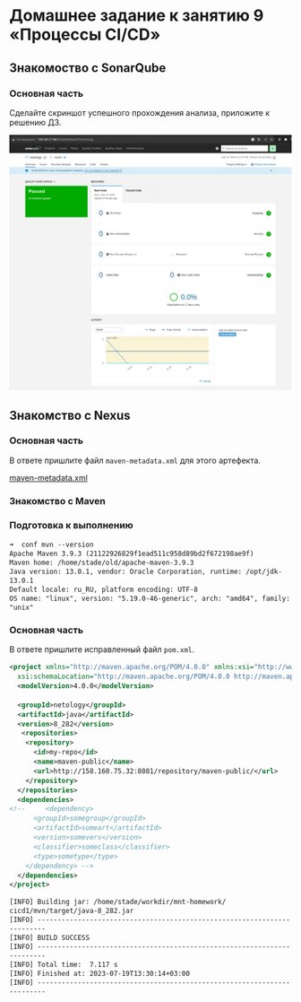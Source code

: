 # Домашнее задание к занятию 9 «Процессы CI/CD»

## Знакомоство с SonarQube

### Основная часть


Сделайте скриншот успешного прохождения анализа, приложите к решению ДЗ.

![sonar](./img/sonar.png)

## Знакомство с Nexus

### Основная часть

В ответе пришлите файл `maven-metadata.xml` для этого артефекта.

[maven-metadata.xml](./maven-metadata.xml)

### Знакомство с Maven

### Подготовка к выполнению

```
➜  conf mvn --version
Apache Maven 3.9.3 (21122926829f1ead511c958d89bd2f672198ae9f)
Maven home: /home/stade/old/apache-maven-3.9.3
Java version: 13.0.1, vendor: Oracle Corporation, runtime: /opt/jdk-13.0.1
Default locale: ru_RU, platform encoding: UTF-8
OS name: "linux", version: "5.19.0-46-generic", arch: "amd64", family: "unix"
```


### Основная часть

В ответе пришлите исправленный файл `pom.xml`.

```xml
<project xmlns="http://maven.apache.org/POM/4.0.0" xmlns:xsi="http://www.w3.org/2001/XMLSchema-instance"
  xsi:schemaLocation="http://maven.apache.org/POM/4.0.0 http://maven.apache.org/xsd/maven-4.0.0.xsd">
  <modelVersion>4.0.0</modelVersion>
 
  <groupId>netology</groupId>
  <artifactId>java</artifactId>
  <version>8_282</version>
   <repositories>
    <repository>
      <id>my-repo</id>
      <name>maven-public</name>
      <url>http://158.160.75.32:8081/repository/maven-public/</url>
    </repository>
  </repositories>
  <dependencies>
<!--     <dependency>
      <groupId>somegroup</groupId>
      <artifactId>someart</artifactId>
      <version>somevers</version>
      <classifier>someclass</classifier>
      <type>sometype</type>
    </dependency> -->
  </dependencies>
</project>
```

```
[INFO] Building jar: /home/stade/workdir/mnt-homework/ cicd1/mvn/target/java-8_282.jar
[INFO] ------------------------------------------------------------------------
[INFO] BUILD SUCCESS
[INFO] ------------------------------------------------------------------------
[INFO] Total time:  7.117 s
[INFO] Finished at: 2023-07-19T13:30:14+03:00
[INFO] ------------------------------------------------------------------------
```
